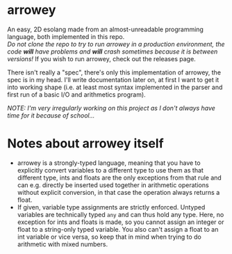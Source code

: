 # arrowey   
An easy, 2D esolang made from an almost-unreadable programming language, both implemented in this repo.   
*Do not clone the repo to try to run arrowey in a production environment, the code **will** have problems and 
**will** crash sometimes because it is between versions!* If you wish to run arrowey, check out the releases page.   

There isn't really a "spec", there's only this implementation of arrowey, the spec is in my head. 
I'll write documentation later on, at first I want to get it into working shape 
(i.e. at least most syntax implemented in the parser and first run of a basic I/O and arithmetics program).   

   
*NOTE: I'm very irregularly working on this project as I don't always have time for it because of school...*   
   
   
# Notes about arrowey itself
* arrowey is a strongly-typed language, meaning that you have to explicitly convert variables to a different type to use 
them as that different type, ints and floats are the only exceptions from that rule and can e.g. directly be inserted 
used together in arithmetic operations without explicit conversion, in that case the operation always returns a float.
* If given, variable type assignments are strictly enforced. Untyped variables are technically typed `any` and can thus 
hold any type. Here, no exception for ints and floats is made, so you cannot assign an integer or float to a string-only
typed variable. You also can't assign a float to an int variable or vice versa, so keep that in mind when trying to do 
arithmetic with mixed numbers. 